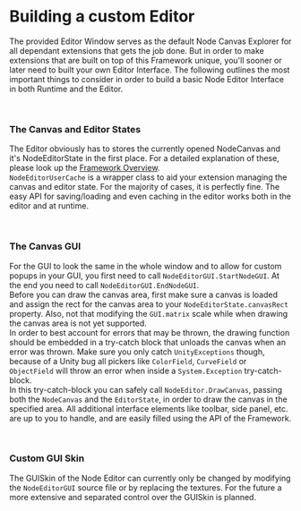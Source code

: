 
# Building a custom Editor

The provided Editor Window serves as the default Node Canvas Explorer for all dependant extensions that gets the job done.
But in order to make extensions that are built on top of this Framework unique, you'll sooner or later need to built your own Editor Interface.
The following outlines the most important things to consider in order to build a basic Node Editor Interface in both Runtime and the Editor.

<br>

### The Canvas and Editor States

The Editor obviously has to stores the currently opened NodeCanvas and it's NodeEditorState in the first place.
For a detailed explanation of these, please look up the [Framework Overview](FrameworkOverview.md). <br>
`NodeEditorUserCache` is a wrapper class to aid your extension managing the canvas and editor state. For the majority of cases, it is perfectly fine.
The easy API for saving/loading and even caching in the editor works both in the editor and at runtime.

<br>

### The Canvas GUI

For the GUI to look the same in the whole window and to allow for custom popups in your GUI, you first need to call `NodeEditorGUI.StartNodeGUI`. At the end you need to call `NodeEditorGUI.EndNodeGUI`. <br>
Before you can draw the canvas area, first make sure a canvas is loaded and assign the rect for the canvas area to your `NodeEditorState.canvasRect` property.
Also, not that modifying the `GUI.matrix` scale while when drawing the canvas area is not yet supported. <br>
In order to best account for errors that may be thrown, the drawing function should be embedded in a try-catch block that unloads the canvas when an error was thrown.
Make sure you only catch `UnityExceptions` though, because of a Unity bug all pickers like `ColorField`, `CurveField` or `ObjectField` will throw an error when inside a `System.Exception` try-catch-block. <br>
In this try-catch-block you can safely call `NodeEditor.DrawCanvas`, passing both the `NodeCanvas` and the `EditorState`, in order to draw the canvas in the specified area.
All additional interface elements like toolbar, side panel, etc. are up to you to handle, and are easily filled using the API of the Framework.

<br>

### Custom GUI Skin

The GUISkin of the Node Editor can currently only be changed by modifying the `NodeEditorGUI` source file or by replacing the textures. 
For the future a more extensive and separated control over the GUISkin is planned.